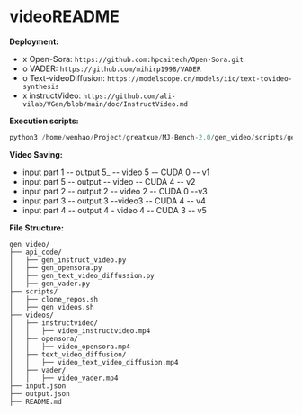 # videoREADME

**Deployment:**

* x Open-Sora: `https://github.com:hpcaitech/Open-Sora.git`
* o VADER: `https://github.com/mihirp1998/VADER`
* o Text-videoDiffusion: `https://modelscope.cn/models/iic/text-tovideo-synthesis`
* x instructVideo: `https://github.com/ali-vilab/VGen/blob/main/doc/InstructVideo.md`

**Execution scripts:**

```python
python3 /home/wenhao/Project/greatxue/MJ-Bench-2.0/gen_video/scripts/gen_videos.py --input_file_path /home/wenhao/Project/greatxue/MJ-Bench-2.0/gen_video/input.json --output_file_path /home/wenhao/Project/greatxue/MJ-Bench-2.0/gen_video/output.json --model_list text_video_diffusion
```

**Video Saving:**

+ input part 1 -- output 5_ -- video 5 -- CUDA 0 -- v1
+ input part 5 -- output -- video -- CUDA 4 -- v2
+ input part 2 -- output 2 -- video 2 -- CUDA 0 --v3
+ input part 3 -- output 3 --video3 -- CUDA 4 -- v4
+ input part 4 -- output 4 - video 4 -- CUDA 3 -- v5

**File Structure:**

```plaintext
gen_video/
├── api_code/
│   ├── gen_instruct_video.py
│   ├── gen_opensora.py
│   ├── gen_text_video_diffussion.py
│   ├── gen_vader.py
├── scripts/
│   ├── clone_repos.sh
│   ├── gen_videos.sh
├── videos/
│   ├── instructvideo/
│   │   ├── video_instructvideo.mp4
│   ├── opensora/
│   │   ├── video_opensora.mp4
│   ├── text_video_diffusion/
│   │   ├── video_text_video_diffusion.mp4
│   ├── vader/
│   │   ├── video_vader.mp4
├── input.json
├── output.json
├── README.md
```
